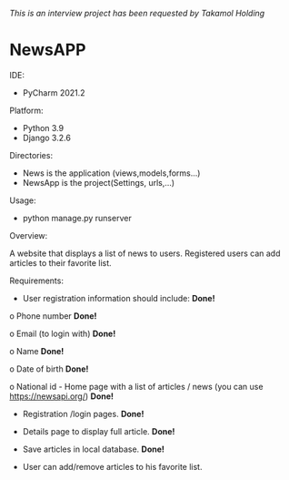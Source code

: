 
*This is an interview project has been
requested by Takamol Holding*

# NewsAPP


IDE:
- PyCharm 2021.2

Platform:
- Python 3.9
- Django 3.2.6

Directories:
- News is the application (views,models,forms...)
- NewsApp is the project(Settings, urls,...)

Usage:
 - python manage.py runserver


Overview:

A website that displays a list of news to users. Registered users can add articles to their favorite list.

Requirements:

- User registration information should include:  **Done!**

o Phone number **Done!**

o Email (to login with)  **Done!**

o Name  **Done!**

o Date of birth  **Done!**

o National id - Home page with a list of articles / news (you can use https://newsapi.org/)  **Done!**

- Registration /login pages.  **Done!**

- Details page to display full article.  **Done!**

- Save articles in local database.  **Done!**

- User can add/remove articles to his favorite list.
